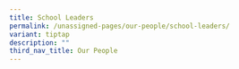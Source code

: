 ```yaml
---
title: School Leaders
permalink: /unassigned-pages/our-people/school-leaders/
variant: tiptap
description: ""
third_nav_title: Our People
---
```

